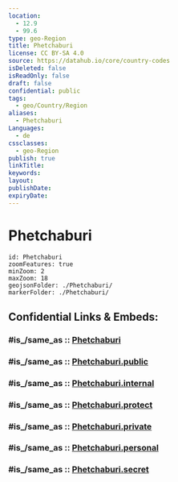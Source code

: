 ```yaml
---
location:
  - 12.9
  - 99.6
type: geo-Region
title: Phetchaburi
license: CC BY-SA 4.0
source: https://datahub.io/core/country-codes
isDeleted: false
isReadOnly: false
draft: false
confidential: public
tags:
  - geo/Country/Region
aliases:
  - Phetchaburi
Languages:
  - de
cssclasses:
  - geo-Region
publish: true
linkTitle:
keywords:
layout:
publishDate:
expiryDate:
---
```


# Phetchaburi

```leaflet
id: Phetchaburi
zoomFeatures: true 
minZoom: 2 
maxZoom: 18
geojsonFolder: ./Phetchaburi/
markerFolder: ./Phetchaburi/
```


## Confidential Links & Embeds: 

### #is_/same_as :: [Phetchaburi](/_Standards/Earth/Continent/Asia/Asia~South~East/Thailand/Provinces~Thailand/Phetchaburi.md) 

### #is_/same_as :: [Phetchaburi.public](/_public/Earth/Continent/Asia/Asia~South~East/Thailand/Provinces~Thailand/Phetchaburi.public.md) 

### #is_/same_as :: [Phetchaburi.internal](/_internal/Earth/Continent/Asia/Asia~South~East/Thailand/Provinces~Thailand/Phetchaburi.internal.md) 

### #is_/same_as :: [Phetchaburi.protect](/_protect/Earth/Continent/Asia/Asia~South~East/Thailand/Provinces~Thailand/Phetchaburi.protect.md) 

### #is_/same_as :: [Phetchaburi.private](/_private/Earth/Continent/Asia/Asia~South~East/Thailand/Provinces~Thailand/Phetchaburi.private.md) 

### #is_/same_as :: [Phetchaburi.personal](/_personal/Earth/Continent/Asia/Asia~South~East/Thailand/Provinces~Thailand/Phetchaburi.personal.md) 

### #is_/same_as :: [Phetchaburi.secret](/_secret/Earth/Continent/Asia/Asia~South~East/Thailand/Provinces~Thailand/Phetchaburi.secret.md)

